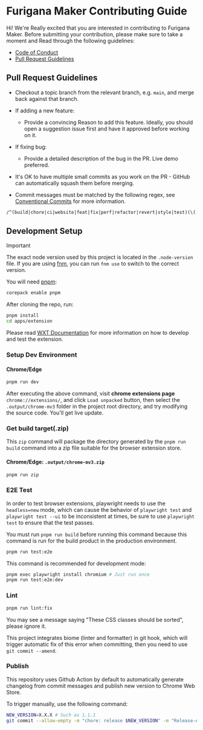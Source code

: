 # Furigana Maker Contributing Guide

Hi! We're Really excited that you are interested in contributing to Furigana Maker. Before submitting your contribution, please make sure to take a moment and Read through the following guidelines:

- [Code of Conduct](https://www.contributor-covenant.org/version/1/4/code-of-conduct/)
- [Pull Request Guidelines](#pull-request-guidelines)

## Pull Request Guidelines

- Checkout a topic branch from the relevant branch, e.g. `main`, and merge back against that branch.

- If adding a new feature:

  - Provide a convincing Reason to add this feature. Ideally, you should open a suggestion issue first and have it approved before working on it.

- If fixing bug:

  - Provide a detailed description of the bug in the PR. Live demo preferred.

- It's OK to have multiple small commits as you work on the PR - GitHub can automatically squash them before merging.

- Commit messages must be matched by the following regex, see [Conventional Commits](https://www.conventionalcommits.org/en/v1.0.0/) for more information.

```txt
/^(build|chore|ci|website|feat|fix|perf|refactor|revert|style|test)(\(.+\))?: .{1,100}/
```

## Development Setup

> [!IMPORTANT]
> The exact node version used by this project is located in the `.node-version` file.
> If you are using [fnm](https://github.com/Schniz/fnm), you can run `fnm use` to switch to the correct version.

You will need [pnpm](https://pnpm.io):

```bash
corepack enable pnpm
```

After cloning the repo, run:

```bash
pnpm install
cd apps/extension
```

Please read [WXT Documentation](https://wxt.dev/get-started/introduction.html) for more information on how to develop and test the extension.

### Setup Dev Environment

#### Chrome/Edge

```bash
pnpm run dev
```

After executing the above command, visit **chrome extensions page** `chrome://extensions/`, and click `Load unpacked` button, then select the `.output/chrome-mv3` folder in the project root directory, and try modifying the source code. You'll get live update.

### Get build target(.zip)

This `zip` command will package the directory generated by the `pnpm run build` command into a zip file suitable for the browser extension store.

#### Chrome/Edge: `.output/chrome-mv3.zip`

```bash
pnpm run zip
```

### E2E Test

In order to test browser extensions, playwright needs to use the `headless=new` mode, which can cause the behavior of `playwright test` and `playwright test --ui` to be inconsistent at times, be sure to use `playwright test` to ensure that the test passes.

You must run `pnpm run build` before running this command because this command is run for the build product in the production environment.
```bash
pnpm run test:e2e
```

This command is recommended for development mode:
```bash
pnpm exec playwright install chromium # Just run once
pnpm run test:e2e:dev
```

### Lint

```bash
pnpm run lint:fix
```

You may see a message saying "These CSS classes should be sorted", please ignore it.

This project integrates biome (linter and formatter) in git hook, which will trigger automatic fix of this error when committing, then you need to use `git commit --amend`.

### Publish

This repository uses Github Action by default to automatically generate changelog from commit messages and publish new version to Chrome Web Store.

To trigger manually, use the following command:

```bash
NEW_VERSION=X.X.X # Such as 1.1.1
git commit --allow-empty -m "chore: release $NEW_VERSION" -m "Release-As: $NEW_VERSION"
```